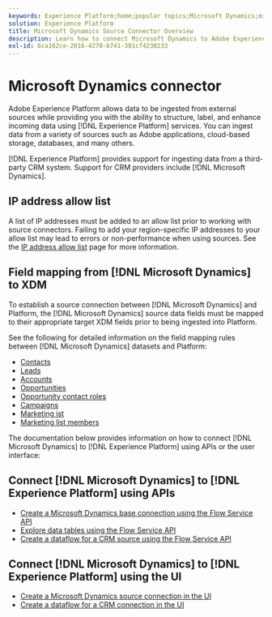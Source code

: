 ```yaml
---
keywords: Experience Platform;home;popular topics;Microsoft Dynamics;microsoft dynamics;dynamics;Dynamics
solution: Experience Platform
title: Microsoft Dynamics Source Connector Overview
description: Learn how to connect Microsoft Dynamics to Adobe Experience Platform using APIs or the user interface.
exl-id: 6ca162ce-2016-4270-b741-301cf4230233
---
```

# Microsoft Dynamics connector

Adobe Experience Platform allows data to be ingested from external sources while providing you with the ability to structure, label, and enhance incoming data using [!DNL Experience Platform] services. You can ingest data from a variety of sources such as Adobe applications, cloud-based storage, databases, and many others.

[!DNL Experience Platform] provides support for ingesting data from a third-party CRM system. Support for CRM providers include [!DNL Microsoft Dynamics].

## IP address allow list

A list of IP addresses must be added to an allow list prior to working with source connectors. Failing to add your region-specific IP addresses to your allow list may lead to errors or non-performance when using sources. See the [IP address allow list](../../ip-address-allow-list.md) page for more information.

## Field mapping from [!DNL Microsoft Dynamics] to XDM

To establish a source connection between [!DNL Microsoft Dynamics] and Platform, the [!DNL Microsoft Dynamics] source data fields must be mapped to their appropriate target XDM fields prior to being ingested into Platform.

See the following for detailed information on the field mapping rules between [!DNL Microsoft Dynamics] datasets and Platform:

- [Contacts](../adobe-applications/mapping/dynamics.md#contacts)
- [Leads](../adobe-applications/mapping/dynamics.md#leads)
- [Accounts](../adobe-applications/mapping/dynamics.md#accounts)
- [Opportunities](../adobe-applications/mapping/dynamics.md#opportunities)
- [Opportunity contact roles](../adobe-applications/mapping/dynamics.md#opportunity-contact-roles)
- [Campaigns](../adobe-applications/mapping/dynamics.md#campaigns)
- [Marketing ist](../adobe-applications/mapping/dynamics.md#marketing-list)
- [Marketing list members](../adobe-applications/mapping/dynamics.md#marketing-list-members)

The documentation below provides information on how to connect [!DNL Microsoft Dynamics] to [!DNL Experience Platform] using APIs or the user interface:

## Connect [!DNL Microsoft Dynamics] to [!DNL Experience Platform] using APIs

- [Create a Microsoft Dynamics base connection using the Flow Service API](../../tutorials/api/create/crm/ms-dynamics.md)
- [Explore data tables using the Flow Service API](../../tutorials/api/explore/tabular.md)
- [Create a dataflow for a CRM source using the Flow Service API](../../tutorials/api/collect/crm.md)

## Connect [!DNL Microsoft Dynamics] to [!DNL Experience Platform] using the UI

- [Create a Microsoft Dynamics source connection in the UI](../../tutorials/ui/create/crm/dynamics.md)
- [Create a dataflow for a CRM connection in the UI](../../tutorials/ui/dataflow/crm.md)
